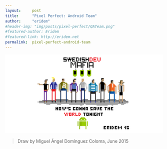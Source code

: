 ```yaml
---
layout:     post
title:      "Pixel Perfect: Android Team"
author:     "eridem"
#header-img: "img/posts/pixel-perfect/QATeam.png"
#featured-author: Eridem
#featured-link: http://eridem.net
permalink:  pixel-perfect-android-team
---
```


![](img/posts/pixel-perfect/AndroidTeam.png)

> Draw by Miguel Ángel Domínguez Coloma, June 2015
